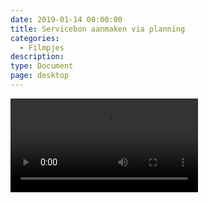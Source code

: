 ```yaml
---
date: 2019-01-14 00:00:00
title: Servicebon aanmaken via planning
categories:
  - Filmpjes
description:
type: Document
page: desktop
---
```



<video autoplay>
  <source src="https://help.ignissoftware.nl/videos/id.Servicebon.aanmaken.via.planning.mp4" type="video/mp4">
  Your browser does not support the video tag.
</video>